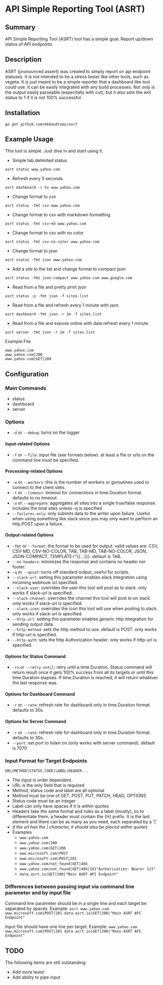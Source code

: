 # API Simple Reporting Tool (ASRT)

## Summary
API Simple Reporting Tool (ASRT) tool has a simple goal: Report up/down status of API endpoints.

## Description
ASRT (pronounced assert) was created to simply report on api endpoint statuses. It is not intended to be a stress tester like other tools, such as vegeta. It is just meant to be a simple reporter that a dashboard like tool could use. It can be easily integrated with any build processes. Not only is the output easily parseable (especitally with cut), but it also sets the exit status to 1 if it is not 100% successful.

## Installation

`go get github.com/mkboudreau/asrt`

## Example Usage
This tool is simple. Just dive in and start using it.

- Simple tab delimited status

`asrt status www.yahoo.com`

- Refresh every 5 seconds

`asrt dashboard -r 5s www.yahoo.com`

- Change format to csv

`asrt status -fmt csv www.yahoo.com`

- Change format to csv with markdown formatting

`asrt status -fmt csv-md www.yahoo.com`

- Change format to csv with no color 

`asrt status -fmt csv-no-color www.yahoo.com`

- Change format to json

`asrt status -fmt json www.yahoo.com`

- Add a site to the list and change format to compact json

`asrt status -fmt json-compact www.yahoo.com www.google.com`

- Read from a file and pretty print json

`asrt status -p -fmt json -f sites.list`

- Read from a file and refresh every 1 minute with json

`asrt dashboard -fmt json -r 1m -f sites.list`

- Read from a file and expose online with data refresh every 1 minute

`asrt server -fmt json -r 1m -f sites.list`

Example File
```
www.yahoo.com
www.yahoo.com|200
www.yahoo.com|GET|200
```

## Configuration

### Main Commands
- status
- dashboard
- server

### Options
- `-d` or `--debug`: turns on the logger

#### Input-related Options
- `-f` or `--file`: input file (see formats below). at least a file or urls on the command line must be specified.

#### Processing-related Options
- `-w` or `--workers`: this is the number of workers or goroutines used to connect to the client sites.
- `-t` or `--timeout`: timeout for connections in time.Duration format. defaults to no timeout.
- `-a` or `--aggregate`: aggregates all sites into a single true/false response. includes the total sites unless -q is specified
- `--failures-only`: only submits data to the writer upon failure. Useful when using something like slack since you may only want to perform an http.POST upon a failure.

#### Output-related Options
- `-fmt` or `--format`: the format to be used for output. valid values are: 
	CSV, CSV-MD, CSV-NO-COLOR, TAB, TAB-MD, TAB-NO-COLOR, JSON, JSON-COMPACT, TEMPLATE="{{...}}}. default is TAB.
- `--no-headers`: minimizes the response and contains no header nor footer.
- `-q` or `--quiet`: turns off standard output, useful for scripts.
- `--slack-url`: setting this parameter enables slack integration using incoming webhook url specified.
- `--slack-user`: overrides the user this tool will post as to slack. only works if slack-url is specified.
- `--slack-channel`: overrides the channel this tool will post to on slack. only works if slack-url is specified.
- `--slack-icon`: overrides the icon this tool will use when posting to slack. only works if slack-url is specified.
- `--http-url`: setting this parameter enables generic http integration for sending output data.
- `--http-method`: sets the http method to use. default is POST. only works if http-url is specified.
- `--http-auth`: sets the http Authorization header. only works if http-url is specified.

#### Options for Status Command
- `-ru` or `--retry-until`: retry until a time.Duration. Status command will return result once it gets 100% success from all its targets or until this time.Duration elapses. If time.Duration is reached, it will return whatever the last response was. 

#### Options for Dashboard Command
- `-r` or `--rate`: refresh rate for dashboard only in time.Duration format. defaults to 30s.

#### Options for Server Command
- `-r` or `--rate`: refresh rate for dashboard only in time.Duration format. defaults to 30s.
- `--port`: set port to listen on (only works with server command). default is 7070

### Input Format for Target Endpoints

`URL|METHOD|STATUS_CODE|LABEL|HEADER...`

- The input is order dependent.
- URL is the only field that is required
- Method, status code and label are all optional
- Method must be one of GET, POST, PUT, PATCH, HEAD, OPTIONS
- Status code must be an integer
- Label can only have spaces if it is within quotes
- Headers take the same format and rules as a label (mostly), so to differentiate them, a header must contain the {H} prefix. It is the last element and there can be as many as you need, each separated by a '|'
- *if the url has the | character, it should also be placed within quotes*
- Examples
    + `www.yahoo.com`
    + `www.yahoo.com|200`
    + `www.yahoo.com|GET|200`
    + `www.microsoft.com|POST`
    + `www.microsoft.com|POST|201`
    + `www.yahoo.com/not_found|GET|404`
    + `www.yahoo.com/not_found|GET|404|{H}"Authorization: Bearer 123"`
    + `data.asrt.io|GET|200|"Main ASRT API Endpoint"`

### Differences between passing input via command line parameter and by input file

Command line parameter should be in a single line and each target be separated by spaces.
Example: `asrt www.yahoo.com www.microsoft.com|POST|201 data.asrt.io|GET|200|"Main ASRT API Endpoint"`

Input file should have one line per target.
Example:
`
www.yahoo.com
www.microsoft.com|POST|201
data.asrt.io|GET|200|"Main ASRT API Endpoint"
`

## TODO

The following items are still outstanding:
- Add more tests!
- Add ability to pipe input
